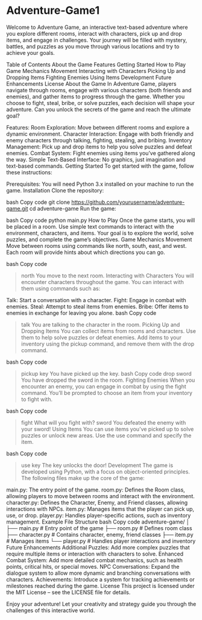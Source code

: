 # Adventure-Game1

Welcome to Adventure Game, an interactive text-based adventure where you explore different rooms, interact with characters, pick up and drop items, and engage in challenges. Your journey will be filled with mystery, battles, and puzzles as you move through various locations and try to achieve your goals.

Table of Contents
About the Game
Features
Getting Started
How to Play
Game Mechanics
Movement
Interacting with Characters
Picking Up and Dropping Items
Fighting Enemies
Using Items
Development
Future Enhancements
License
About the Game
In Adventure Game, players navigate through rooms, engage with various characters (both friends and enemies), and gather items to progress through the game. Whether you choose to fight, steal, bribe, or solve puzzles, each decision will shape your adventure. Can you unlock the secrets of the game and reach the ultimate goal?

Features:
Room Exploration: Move between different rooms and explore a dynamic environment.
Character Interaction: Engage with both friendly and enemy characters through talking, fighting, stealing, and bribing.
Inventory Management: Pick up and drop items to help you solve puzzles and defeat enemies.
Combat System: Fight enemies using items you’ve gathered along the way.
Simple Text-Based Interface: No graphics, just imagination and text-based commands.
Getting Started
To get started with the game, follow these instructions:

Prerequisites:
You will need Python 3.x installed on your machine to run the game.
Installation
Clone the repository:

bash
Copy code
git clone https://github.com/yourusername/adventure-game.git
cd adventure-game
Run the game:

bash
Copy code
python main.py
How to Play
Once the game starts, you will be placed in a room.
Use simple text commands to interact with the environment, characters, and items.
Your goal is to explore the world, solve puzzles, and complete the game’s objectives.
Game Mechanics
Movement
Move between rooms using commands like north, south, east, and west. Each room will provide hints about which directions you can go.

bash
Copy code
> north
You move to the next room.
Interacting with Characters
You will encounter characters throughout the game. You can interact with them using commands such as:

Talk: Start a conversation with a character.
Fight: Engage in combat with enemies.
Steal: Attempt to steal items from enemies.
Bribe: Offer items to enemies in exchange for leaving you alone.
bash
Copy code
> talk
You are talking to the character in the room.
Picking Up and Dropping Items
You can collect items from rooms and characters. Use them to help solve puzzles or defeat enemies. Add items to your inventory using the pickup command, and remove them with the drop command.

bash
Copy code
> pickup key
You have picked up the key.
bash
Copy code
> drop sword
You have dropped the sword in the room.
Fighting Enemies
When you encounter an enemy, you can engage in combat by using the fight command. You’ll be prompted to choose an item from your inventory to fight with.

bash
Copy code
> fight
What will you fight with?
> sword
You defeated the enemy with your sword!
Using Items
You can use items you’ve picked up to solve puzzles or unlock new areas. Use the use command and specify the item.

bash
Copy code
> use key
The key unlocks the door!
Development
The game is developed using Python, with a focus on object-oriented principles. The following files make up the core of the game:

main.py: The entry point of the game.
room.py: Defines the Room class, allowing players to move between rooms and interact with the environment.
character.py: Defines the Character, Enemy, and Friend classes, allowing interactions with NPCs.
item.py: Manages items that the player can pick up, use, or drop.
player.py: Handles player-specific actions, such as inventory management.
Example File Structure
bash
Copy code
adventure-game/
│
├── main.py            # Entry point of the game
├── room.py            # Defines room class
├── character.py       # Contains character, enemy, friend classes
├── item.py            # Manages items
└── player.py          # Handles player interactions and inventory
Future Enhancements
Additional Puzzles: Add more complex puzzles that require multiple items or interaction with characters to solve.
Enhanced Combat System: Add more detailed combat mechanics, such as health points, critical hits, or special moves.
NPC Conversations: Expand the dialogue system to allow more dynamic and branching conversations with characters.
Achievements: Introduce a system for tracking achievements or milestones reached during the game.
License
This project is licensed under the MIT License – see the LICENSE file for details.

Enjoy your adventure! Let your creativity and strategy guide you through the challenges of this interactive world.

